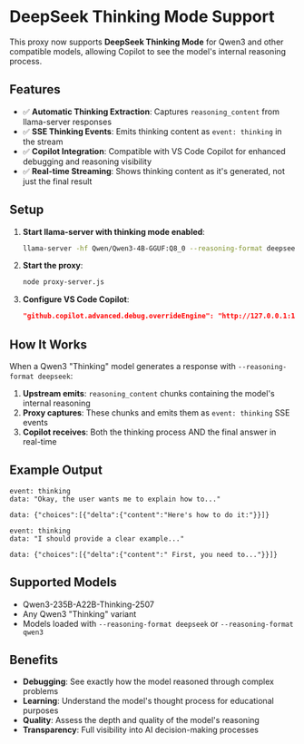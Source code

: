 # DeepSeek Thinking Mode Support

This proxy now supports **DeepSeek Thinking Mode** for Qwen3 and other compatible models, allowing Copilot to see the model's internal reasoning process.

## Features

- ✅ **Automatic Thinking Extraction**: Captures `reasoning_content` from llama-server responses
- ✅ **SSE Thinking Events**: Emits thinking content as `event: thinking` in the stream
- ✅ **Copilot Integration**: Compatible with VS Code Copilot for enhanced debugging and reasoning visibility
- ✅ **Real-time Streaming**: Shows thinking content as it's generated, not just the final result

## Setup

1. **Start llama-server with thinking mode enabled**:
   ```bash
   llama-server -hf Qwen/Qwen3-4B-GGUF:Q8_0 --reasoning-format deepseek --port 11433
   ```

2. **Start the proxy**:
   ```bash
   node proxy-server.js
   ```

3. **Configure VS Code Copilot**:
   ```json
   "github.copilot.advanced.debug.overrideEngine": "http://127.0.0.1:11434"
   ```

## How It Works

When a Qwen3 "Thinking" model generates a response with `--reasoning-format deepseek`:

1. **Upstream emits**: `reasoning_content` chunks containing the model's internal reasoning
2. **Proxy captures**: These chunks and emits them as `event: thinking` SSE events
3. **Copilot receives**: Both the thinking process AND the final answer in real-time

## Example Output

```
event: thinking
data: "Okay, the user wants me to explain how to..."

data: {"choices":[{"delta":{"content":"Here's how to do it:"}}]}

event: thinking  
data: "I should provide a clear example..."

data: {"choices":[{"delta":{"content":" First, you need to..."}}]}
```

## Supported Models

- Qwen3-235B-A22B-Thinking-2507
- Any Qwen3 "Thinking" variant
- Models loaded with `--reasoning-format deepseek` or `--reasoning-format qwen3`

## Benefits

- **Debugging**: See exactly how the model reasoned through complex problems
- **Learning**: Understand the model's thought process for educational purposes  
- **Quality**: Assess the depth and quality of the model's reasoning
- **Transparency**: Full visibility into AI decision-making processes
